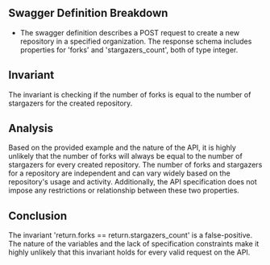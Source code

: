 ## Swagger Definition Breakdown
- The swagger definition describes a POST request to create a new repository in a specified organization. The response schema includes properties for 'forks' and 'stargazers_count', both of type integer.

## Invariant
The invariant is checking if the number of forks is equal to the number of stargazers for the created repository.

## Analysis
Based on the provided example and the nature of the API, it is highly unlikely that the number of forks will always be equal to the number of stargazers for every created repository. The number of forks and stargazers for a repository are independent and can vary widely based on the repository's usage and activity. Additionally, the API specification does not impose any restrictions or relationship between these two properties.

## Conclusion
The invariant 'return.forks == return.stargazers_count' is a false-positive. The nature of the variables and the lack of specification constraints make it highly unlikely that this invariant holds for every valid request on the API.

